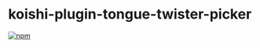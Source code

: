 # koishi-plugin-tongue-twister-picker

[![npm](https://www.npmjs.com/package/koishi-plugin-tongue-twister-picker)](https://www.npmjs.com/package/koishi-plugin-tongue-twister-picker)
